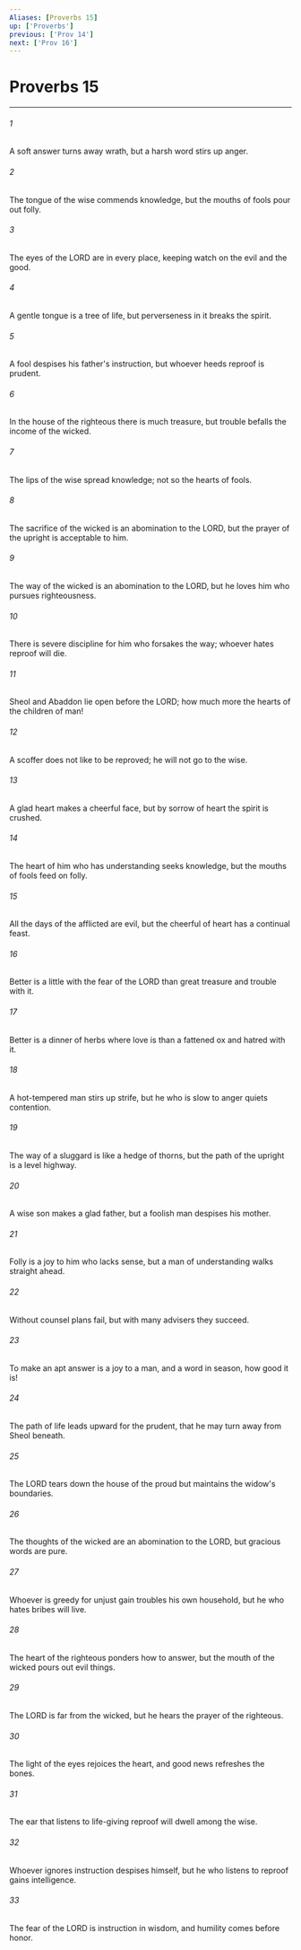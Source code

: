 ```yaml
---
Aliases: [Proverbs 15]
up: ['Proverbs']
previous: ['Prov 14']
next: ['Prov 16']
---
```

# Proverbs 15
***



###### 1 
A soft answer turns away wrath, but a harsh word stirs up anger. 

###### 2 
The tongue of the wise commends knowledge, but the mouths of fools pour out folly. 

###### 3 
The eyes of the LORD are in every place, keeping watch on the evil and the good. 

###### 4 
A gentle tongue is a tree of life, but perverseness in it breaks the spirit. 

###### 5 
A fool despises his father's instruction, but whoever heeds reproof is prudent. 

###### 6 
In the house of the righteous there is much treasure, but trouble befalls the income of the wicked. 

###### 7 
The lips of the wise spread knowledge; not so the hearts of fools. 

###### 8 
The sacrifice of the wicked is an abomination to the LORD, but the prayer of the upright is acceptable to him. 

###### 9 
The way of the wicked is an abomination to the LORD, but he loves him who pursues righteousness. 

###### 10 
There is severe discipline for him who forsakes the way; whoever hates reproof will die. 

###### 11 
Sheol and Abaddon lie open before the LORD; how much more the hearts of the children of man! 

###### 12 
A scoffer does not like to be reproved; he will not go to the wise. 

###### 13 
A glad heart makes a cheerful face, but by sorrow of heart the spirit is crushed. 

###### 14 
The heart of him who has understanding seeks knowledge, but the mouths of fools feed on folly. 

###### 15 
All the days of the afflicted are evil, but the cheerful of heart has a continual feast. 

###### 16 
Better is a little with the fear of the LORD than great treasure and trouble with it. 

###### 17 
Better is a dinner of herbs where love is than a fattened ox and hatred with it. 

###### 18 
A hot-tempered man stirs up strife, but he who is slow to anger quiets contention. 

###### 19 
The way of a sluggard is like a hedge of thorns, but the path of the upright is a level highway. 

###### 20 
A wise son makes a glad father, but a foolish man despises his mother. 

###### 21 
Folly is a joy to him who lacks sense, but a man of understanding walks straight ahead. 

###### 22 
Without counsel plans fail, but with many advisers they succeed. 

###### 23 
To make an apt answer is a joy to a man, and a word in season, how good it is! 

###### 24 
The path of life leads upward for the prudent, that he may turn away from Sheol beneath. 

###### 25 
The LORD tears down the house of the proud but maintains the widow's boundaries. 

###### 26 
The thoughts of the wicked are an abomination to the LORD, but gracious words are pure. 

###### 27 
Whoever is greedy for unjust gain troubles his own household, but he who hates bribes will live. 

###### 28 
The heart of the righteous ponders how to answer, but the mouth of the wicked pours out evil things. 

###### 29 
The LORD is far from the wicked, but he hears the prayer of the righteous. 

###### 30 
The light of the eyes rejoices the heart, and good news refreshes the bones. 

###### 31 
The ear that listens to life-giving reproof will dwell among the wise. 

###### 32 
Whoever ignores instruction despises himself, but he who listens to reproof gains intelligence. 

###### 33 
The fear of the LORD is instruction in wisdom, and humility comes before honor.
